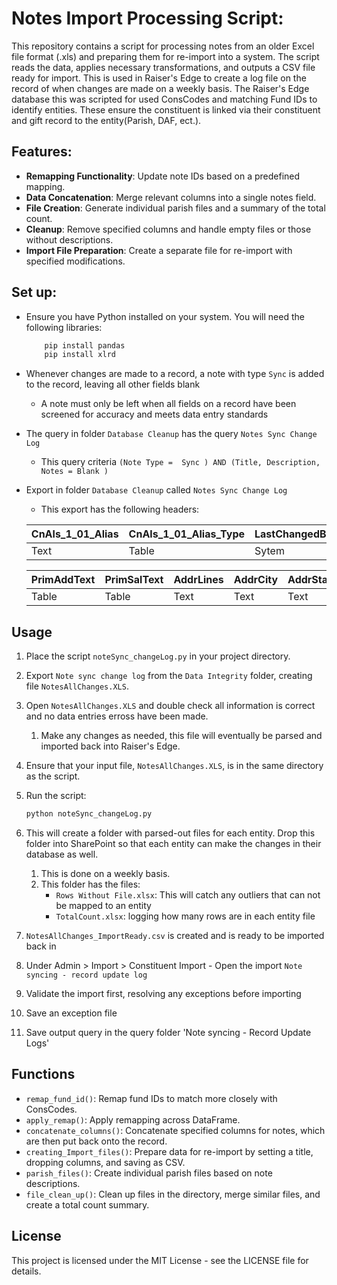 # Notes Import Processing Script:

This repository contains a script for processing notes from an older Excel file format (.xls) and preparing them for re-import into a system. The script reads the data, applies necessary transformations, and outputs a CSV file ready for import. This is used in Raiser's Edge to create a log file on the record of when changes are made on a weekly basis. The Raiser's Edge database this was scripted for used ConsCodes and matching Fund IDs to identify entities. These ensure the constituent is linked via their constituent and gift record to the entity(Parish, DAF, ect.).

## Features:

- **Remapping Functionality**: Update note IDs based on a predefined mapping.
- **Data Concatenation**: Merge relevant columns into a single notes field.
- **File Creation**: Generate individual parish files and a summary of the total count.
- **Cleanup**: Remove specified columns and handle empty files or those without descriptions.
- **Import File Preparation**: Create a separate file for re-import with specified modifications.

## Set up:

* Ensure you have Python installed on your system. You will need the following libraries: 
  ```sh
      pip install pandas
      pip install xlrd
* Whenever changes are made to a record, a note with type `Sync` is added to the record, leaving all other fields blank
     * A note must only be left when all fields on a record have been screened for accuracy and meets data entry standards
* The query in folder `Database Cleanup` has the query `Notes Sync Change Log`
   * This query criteria `(Note Type =  Sync ) AND (Title, Description, Notes = Blank )`
* Export in folder `Database Cleanup` called `Notes Sync Change Log`
   * This export has the following headers:

   | CnAls_1_01_Alias | CnAls_1_01_Alias_Type | LastChangedBy | DateLastChange | ConsID | IsInactive | Deceased | DeceasedDate | Gender | Titl1 | FirstName | MiddleName | LastName | Suffix | MrtlStat | MaidenName | Bday | SRConsID | SRInactive | SRDeceased |    SRDeceasedDate | SRGender | SRTitl1 | SRFirstName | SRMiddleName | SRLastName | SRSuffix | SRMrtlStat | SRMaidenName |
   | ----------------- | --------------------- | ------------- | -------------- | ------ | ---------- | -------- | ------------- | ------ | ----- | --------- | ---------- | -------- | ------ | -------- | ---------- | ---- | -------- | ---------- | ---------- | -------------- | -------- | ------- | ----------- | ------------ | ---------- | -------- | ----------- | ------------- |
   | Text              | Table                 | Sytem         | Date           | Text   | TF         | TF       | Date          | Table  | Table | Text      | Text       | Text     | Table  | Table    | Text       | Date | Text     | TF         | TF         | Date             | Table    | Table   | Text        | Text         | Table      | Table    | Text       | Text         |

   | PrimAddText | PrimSalText | AddrLines | AddrCity | AddrState | AddrZIP | CnNote_1_01_Type | CnNote_1_01_Title | CnNote_1_01_Description | CnNote_1_01_Import_ID | ConsCode_Long | ConsCode_Short | ConsCode_StartDate | ConsCode_EndDate | ConsCode_Long_1 |    ConsCode_Short_1 | ConsCode_StartDate_1 | ConsCode_EndDate_1 | ConsCode_Long_2 | ConsCode_Short_2 | ConsCode_StartDate_2 | ConsCode_EndDate_2 | LastFundIDDesc | LastFundID |
   | --------- | ----------- | --------- | -------- | --------- | -------- | ----------------- | ----------------- | ----------------------- | --------------------- | ------------- | -------------- | ------------------ | ---------------- | -------------- | ---------------- | ------------------- | ----------------- | -------------- | ---------------- | ------------------- | ----------------- | --------------- | --------- |
   | Table     | Table       | Text      | Text     | Text      | Table    | Text              | Table             | Text                    | Text                  | System        | Table          | Table              | Date             | Date           | Table            | Table               | Date              | Date            | Table             | Table                | Date                   | Table             | Text      |




## Usage

1. Place the script `noteSync_changeLog.py` in your project directory.
2. Export `Note sync change log` from the `Data Integrity` folder, creating file `NotesAllChanges.XLS`.
3. Open `NotesAllChanges.XLS` and double check all information is correct and no data entries erross have been made.
   1. Make any changes as needed, this file will eventually be parsed and imported back into Raiser's Edge.
5. Ensure that your input file, `NotesAllChanges.XLS`, is in the same directory as the script.
6. Run the script:
   ```sh
   python noteSync_changeLog.py
7. This will create a folder with parsed-out files for each entity. Drop this folder into SharePoint so that each entity can make the changes in their database as well.
   1. This is done on a weekly basis.
   2. This folder has the files:
      * `Rows Without File.xlsx`: This will catch any outliers that can not be mapped to an entity
      * `TotalCount.xlsx`: logging how many rows are in each entity file
      
8. `NotesAllChanges_ImportReady.csv` is created and is ready to be imported back in
9.  Under Admin > Import > Constituent Import  - Open the import `Note syncing - record update log`
   1. Validate the import first, resolving any exceptions before importing
   2. Save an exception file
   3. Save output query in the query folder 'Note syncing - Record Update Logs'
   

## Functions

- `remap_fund_id()`: Remap fund IDs to match more closely with ConsCodes.
- `apply_remap()`: Apply remapping across DataFrame.
- `concatenate_columns()`: Concatenate specified columns for notes, which are then put back onto the record.
- `creating_Import_files()`: Prepare data for re-import by setting a title, dropping columns, and saving as CSV.
- `parish_files()`: Create individual parish files based on note descriptions.
- `file_clean_up()`: Clean up files in the directory, merge similar files, and create a total count summary.

## License

This project is licensed under the MIT License - see the LICENSE file for details.
